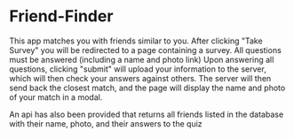 # Friend-Finder
This app matches you with friends similar to you.
After clicking "Take Survey" you will be redirected to a page containing a survey.
All questions must be answered (including a name and photo link)
Upon answering all questions, clicking "submit" will upload your information to the server, which will then check your answers against others. 
The server will then send back the closest match, and the page will display the name and photo of your match in a modal.

An api has also been provided that returns all friends listed in the database with their name, photo, and their answers to the quiz